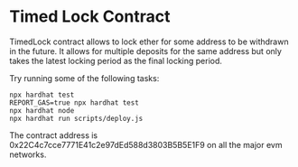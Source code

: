 # Timed Lock Contract

TimedLock contract allows to lock ether for some address to be withdrawn in the future. It allows for multiple deposits for the same address but only takes the latest locking period as the final locking period.

Try running some of the following tasks:

```shell
npx hardhat test
REPORT_GAS=true npx hardhat test
npx hardhat node
npx hardhat run scripts/deploy.js
```

The contract address is 0x22C4c7cce7771E41c2e97dEd588d3803B5B5E1F9 on all the major evm networks.
